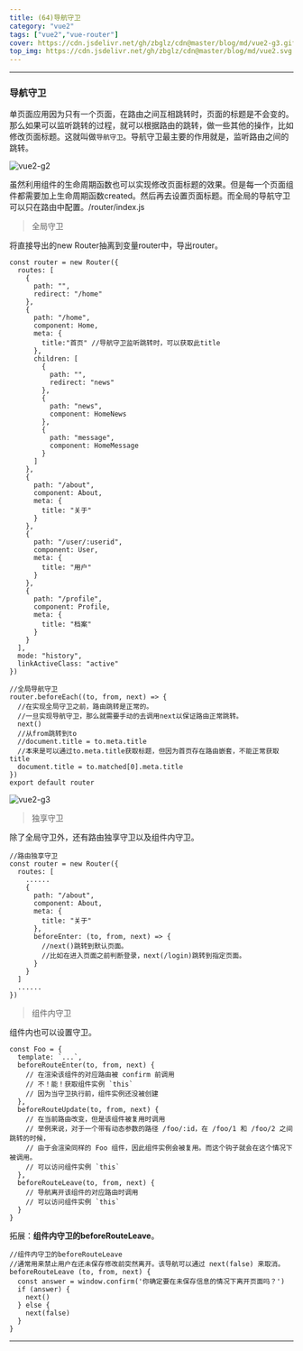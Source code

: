 ```yaml
---
title: (64)导航守卫
category: "vue2"
tags: ["vue2","vue-router"]
cover: https://cdn.jsdelivr.net/gh/zbglz/cdn@master/blog/md/vue2-g3.gif
top_img: https://cdn.jsdelivr.net/gh/zbglz/cdn@master/blog/md/vue2.svg
---
```


***

### 导航守卫

单页面应用因为只有一个页面，在路由之间互相跳转时，页面的标题是不会变的。那么如果可以监听跳转的过程，就可以根据路由的跳转，做一些其他的操作，比如修改页面标题。这就叫做`导航守卫`。导航守卫最主要的作用就是，监听路由之间的跳转。

![vue2-g2](https://cdn.jsdelivr.net/gh/zbglz/cdn@master/blog/md/vue2-g2.gif)

虽然利用组件的生命周期函数也可以实现修改页面标题的效果。但是每一个页面组件都需要加上生命周期函数created。然后再去设置页面标题。而全局的导航守卫可以只在路由中配置。/router/index.js

> 全局守卫

将直接导出的new Router抽离到变量router中，导出router。


    const router = new Router({
      routes: [
        {
          path: "",
          redirect: "/home"
        },
        {
          path: "/home",
          component: Home,
          meta: {
            title:"首页" //导航守卫监听跳转时，可以获取此title
          },
          children: [
            {
              path: "",
              redirect: "news"
            },
            {
              path: "news",
              component: HomeNews
            },
            {
              path: "message",
              component: HomeMessage
            }
          ]
        },
        {
          path: "/about",
          component: About,
          meta: {
            title: "关于"
          }
        },
        {
          path: "/user/:userid",
          component: User,
          meta: {
            title: "用户"
          }
        },
        {
          path: "/profile",
          component: Profile,
          meta: {
            title: "档案"
          }
        }
      ],
      mode: "history",
      linkActiveClass: "active"
    })
    
    //全局导航守卫
    router.beforeEach((to, from, next) => {
      //在实现全局守卫之前，路由跳转是正常的。
      //一旦实现导航守卫，那么就需要手动的去调用next以保证路由正常跳转。
      next()
      //从from跳转到to
      //document.title = to.meta.title
      //本来是可以通过to.meta.title获取标题，但因为首页存在路由嵌套，不能正常获取title
      document.title = to.matched[0].meta.title
    })
    export default router


![vue2-g3](https://cdn.jsdelivr.net/gh/zbglz/cdn@master/blog/md/vue2-g3.gif)

> 独享守卫

除了全局守卫外，还有路由独享守卫以及组件内守卫。


    //路由独享守卫
    const router = new Router({
      routes: [
        ......
        {
          path: "/about",
          component: About,
          meta: {
            title: "关于" 
          },
          beforeEnter: (to, from, next) => {
            //next()跳转到默认页面。
            //比如在进入页面之前判断登录，next(/login)跳转到指定页面。
          }
        }
      ]
      ......
    })


> 组件内守卫

组件内也可以设置守卫。

    const Foo = {
      template: `...`,
      beforeRouteEnter(to, from, next) {
        // 在渲染该组件的对应路由被 confirm 前调用
        // 不！能！获取组件实例 `this`
        // 因为当守卫执行前，组件实例还没被创建
      },
      beforeRouteUpdate(to, from, next) {
        // 在当前路由改变，但是该组件被复用时调用
        // 举例来说，对于一个带有动态参数的路径 /foo/:id，在 /foo/1 和 /foo/2 之间跳转的时候，
        // 由于会渲染同样的 Foo 组件，因此组件实例会被复用。而这个钩子就会在这个情况下被调用。
        // 可以访问组件实例 `this`
      },
      beforeRouteLeave(to, from, next) {
        // 导航离开该组件的对应路由时调用
        // 可以访问组件实例 `this`
      }
    }


拓展：**组件内守卫的beforeRouteLeave**。


    //组件内守卫的beforeRouteLeave
    //通常用来禁止用户在还未保存修改前突然离开。该导航可以通过 next(false) 来取消。
    beforeRouteLeave (to, from, next) {
      const answer = window.confirm('你确定要在未保存信息的情况下离开页面吗？')
      if (answer) {
        next()
      } else {
        next(false)
      }
    }


***

